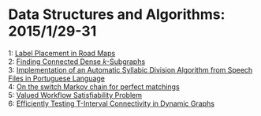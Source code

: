 # Data Structures and Algorithms: 2015/1/29-31  
1: [Label Placement in Road Maps](https://doi.org/10.48550/arXiv.1501.07188)  
2: [Finding Connected Dense $k$-Subgraphs](https://doi.org/10.48550/arXiv.1501.07348)  
3: [Implementation of an Automatic Syllabic Division Algorithm from Speech  Files in Portuguese Language](https://doi.org/10.48550/arXiv.1501.07496)  
4: [On the switch Markov chain for perfect matchings](https://doi.org/10.48550/arXiv.1501.07725)  
5: [Valued Workflow Satisfiability Problem](https://doi.org/10.48550/arXiv.1501.07814)  
6: [Efficiently Testing T-Interval Connectivity in Dynamic Graphs](https://doi.org/10.48550/arXiv.1502.00089)  